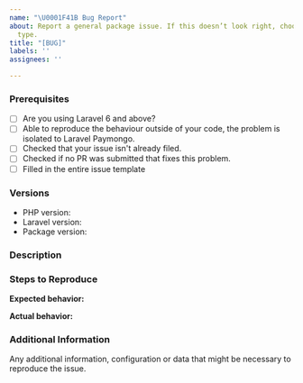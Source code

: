 ```yaml
---
name: "\U0001F41B Bug Report"
about: Report a general package issue. If this doesn’t look right, choose a different
  type.
title: "[BUG]"
labels: ''
assignees: ''

---
```


<!--
PLEASE READ: FILLING IN THE TEMPLATE IS REQUIRED!
Issues that do not include enough information might not be picked up.
Issues that have not been filled in using the issue template will be CLOSED.

Have you read Laravel-Paymongo's 
contributing guidelines (https://github.com/luigel/laravel-paymongo/blob/master/CONTRIBUTING.md)
and Code Of Conduct (https://github.com/luigel/laravel-paymongo/blob/master/CODE_OF_CONDUCT.md)?
By filing an Issue, you are expected to comply with it, including treating everyone with respect.

Please prefix your issue with: [BUG] .
-->

### Prerequisites

<!--
Put an X between the brackets if you have done the following:
-->

* [ ] Are you using Laravel 6 and above?
* [ ] Able to reproduce the behaviour outside of your code, the problem is isolated to Laravel Paymongo.
* [ ] Checked that your issue isn't already filed.
* [ ] Checked if no PR was submitted that fixes this problem.
* [ ] Filled in the entire issue template

### Versions

<!-- Please be as exact and complete as possible when proving version numbers -->

* PHP version: <!-- put your FULL (including patch number) PHP version here -->
* Laravel version: <!-- put your FULL (including patch number) Laravel version here -->
* Package version: <!-- put FULL (including patch number) Laravel Paymongo package version here -->

### Description

<!-- Describe the issue -->

### Steps to Reproduce

<!-- How can this issue be reproduced? Provide a reproduction repository to help us reproduce the issue easily.  -->

**Expected behavior:**

<!-- What you expect to happen -->

**Actual behavior:** 

<!-- What actually happens. Please include screenshots, strack traces and anything that can help us understand the issue. -->

### Additional Information

Any additional information, configuration or data that might be necessary to reproduce the issue.
